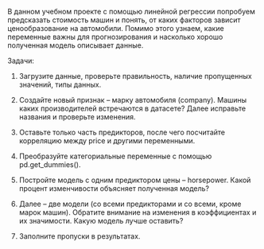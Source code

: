 В данном учебном проекте с помощью линейной регрессии попробуем предсказать стоимость машин и понять, от каких факторов зависит ценообразование на автомобили. Помимо этого узнаем, какие переменные важны для прогнозирования и насколько хорошо полученная модель описывает данные.

Задачи:
1) Загрузите данные, проверьте правильность, наличие пропущенных значений, типы данных.

2) Создайте новый признак – марку автомобиля (company). Машины каких производителей встречаются в датасете? Далее исправьте названия и проверьте изменения.

3) Оставьте только часть предикторов, после чего посчитайте корреляцию между price и другими переменными.

4) Преобразуйте категориальные переменные с помощью pd.get_dummies().

5) Постройте модель с одним предиктором цены – horsepower. Какой процент изменчивости объясняет полученная модель?

6) Далее – две модели (со всеми предикторами и со всеми, кроме марок машин). Обратите внимание на изменения в коэффициентах и их значимости. Какую модель лучше оставить?

7) Заполните пропуски в результатах.
